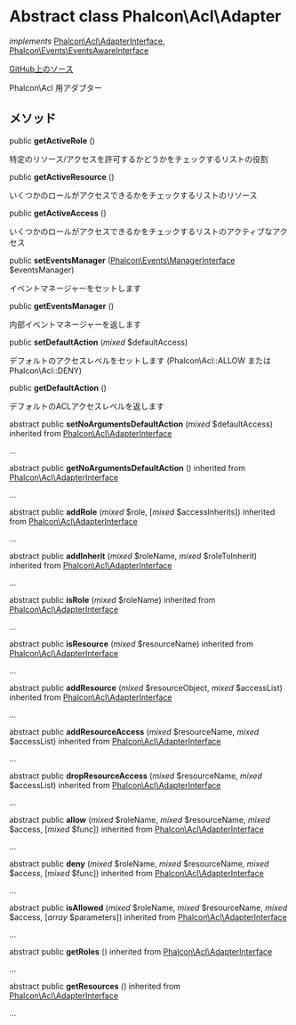 # Abstract class **Phalcon\\Acl\\Adapter**

*implements* [Phalcon\Acl\AdapterInterface](/[[language]]/[[version]]/api/Phalcon_Acl_AdapterInterface), [Phalcon\Events\EventsAwareInterface](/[[language]]/[[version]]/api/Phalcon_Events_EventsAwareInterface)

<a href="https://github.com/phalcon/cphalcon/blob/master/phalcon/acl/adapter.zep" class="btn btn-default btn-sm">GitHub上のソース</a>

Phalcon\\Acl 用アダプター

## メソッド

public **getActiveRole** ()

特定のリソース/アクセスを許可するかどうかをチェックするリストの役割

public **getActiveResource** ()

いくつかのロールがアクセスできるかをチェックするリストのリソース

public **getActiveAccess** ()

いくつかのロールがアクセスできるかをチェックするリストのアクティブなアクセス

public **setEventsManager** ([Phalcon\Events\ManagerInterface](/[[language]]/[[version]]/api/Phalcon_Events_ManagerInterface) $eventsManager)

イベントマネージャーをセットします

public **getEventsManager** ()

内部イベントマネージャーを返します

public **setDefaultAction** (*mixed* $defaultAccess)

デフォルトのアクセスレベルをセットします (Phalcon\\Acl::ALLOW または Phalcon\\Acl::DENY)

public **getDefaultAction** ()

デフォルトのACLアクセスレベルを返します

abstract public **setNoArgumentsDefaultAction** (*mixed* $defaultAccess) inherited from [Phalcon\Acl\AdapterInterface](/[[language]]/[[version]]/api/Phalcon_Acl_AdapterInterface)

...

abstract public **getNoArgumentsDefaultAction** () inherited from [Phalcon\Acl\AdapterInterface](/[[language]]/[[version]]/api/Phalcon_Acl_AdapterInterface)

...

abstract public **addRole** (*mixed* $role, [*mixed* $accessInherits]) inherited from [Phalcon\Acl\AdapterInterface](/[[language]]/[[version]]/api/Phalcon_Acl_AdapterInterface)

...

abstract public **addInherit** (*mixed* $roleName, *mixed* $roleToInherit) inherited from [Phalcon\Acl\AdapterInterface](/[[language]]/[[version]]/api/Phalcon_Acl_AdapterInterface)

...

abstract public **isRole** (*mixed* $roleName) inherited from [Phalcon\Acl\AdapterInterface](/[[language]]/[[version]]/api/Phalcon_Acl_AdapterInterface)

...

abstract public **isResource** (*mixed* $resourceName) inherited from [Phalcon\Acl\AdapterInterface](/[[language]]/[[version]]/api/Phalcon_Acl_AdapterInterface)

...

abstract public **addResource** (*mixed* $resourceObject, *mixed* $accessList) inherited from [Phalcon\Acl\AdapterInterface](/[[language]]/[[version]]/api/Phalcon_Acl_AdapterInterface)

...

abstract public **addResourceAccess** (*mixed* $resourceName, *mixed* $accessList) inherited from [Phalcon\Acl\AdapterInterface](/[[language]]/[[version]]/api/Phalcon_Acl_AdapterInterface)

...

abstract public **dropResourceAccess** (*mixed* $resourceName, *mixed* $accessList) inherited from [Phalcon\Acl\AdapterInterface](/[[language]]/[[version]]/api/Phalcon_Acl_AdapterInterface)

...

abstract public **allow** (*mixed* $roleName, *mixed* $resourceName, *mixed* $access, [*mixed* $func]) inherited from [Phalcon\Acl\AdapterInterface](/[[language]]/[[version]]/api/Phalcon_Acl_AdapterInterface)

...

abstract public **deny** (*mixed* $roleName, *mixed* $resourceName, *mixed* $access, [*mixed* $func]) inherited from [Phalcon\Acl\AdapterInterface](/[[language]]/[[version]]/api/Phalcon_Acl_AdapterInterface)

...

abstract public **isAllowed** (*mixed* $roleName, *mixed* $resourceName, *mixed* $access, [*array* $parameters]) inherited from [Phalcon\Acl\AdapterInterface](/[[language]]/[[version]]/api/Phalcon_Acl_AdapterInterface)

...

abstract public **getRoles** () inherited from [Phalcon\Acl\AdapterInterface](/[[language]]/[[version]]/api/Phalcon_Acl_AdapterInterface)

...

abstract public **getResources** () inherited from [Phalcon\Acl\AdapterInterface](/[[language]]/[[version]]/api/Phalcon_Acl_AdapterInterface)

...